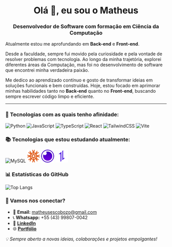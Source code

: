<h1 align="center">Olá 👋, eu sou o Matheus</h1>
<h3 align="center">Desenvolvedor de Software com formação em Ciência da Computação</h3>

<p>Atualmente estou me aprofundando em <strong>Back-end</strong> e <strong>Front-end</strong>.</p>
<p>
  Desde a faculdade, sempre fui movido pela curiosidade e pela vontade de resolver problemas com tecnologia. Ao longo da minha trajetória, explorei diferentes áreas da Computação, mas foi no desenvolvimento de software que encontrei minha verdadeira paixão.

  Me dedico ao aprendizado contínuo e gosto de transformar ideias em soluções funcionais e bem construídas. Hoje, estou focado em aprimorar minhas habilidades tanto no **Back-end** quanto no **Front-end**, buscando sempre escrever código limpo e eficiente.
</p>

---

### 🚀 Tecnologias com as quais tenho afinidade:

<div align="left">
  <img src="https://cdn.jsdelivr.net/gh/devicons/devicon/icons/python/python-original.svg" alt="Python" width="40" height="40" />
  <img src="https://cdn.jsdelivr.net/gh/devicons/devicon/icons/javascript/javascript-original.svg" alt="JavaScript" width="40" height="40" />
  <img src="https://cdn.jsdelivr.net/gh/devicons/devicon/icons/typescript/typescript-original.svg" alt="TypeScript" width="40" height="40" />
  <img src="https://cdn.jsdelivr.net/gh/devicons/devicon/icons/react/react-original.svg" alt="React" width="40" height="40" />
  <img src="https://cdn.jsdelivr.net/gh/devicons/devicon/icons/tailwindcss/tailwindcss-original.svg" alt="TailwindCSS" width="40" height="40" />
  <img src="https://cdn.jsdelivr.net/gh/devicons/devicon/icons/vitejs/vitejs-original.svg" alt="Vite" width="40" height="40" />
</div>


### 📚 Tecnologias que estou estudando atualmente:

<div align="left">
  <img src="https://cdn.jsdelivr.net/gh/devicons/devicon/icons/mysql/mysql-original.svg" alt="MySQL" width="40" height="40" />
  <img src="https://raw.githubusercontent.com/devicons/devicon/ca28c779441053191ff11710fe24a9e6c23690d6/icons/knexjs/knexjs-original.svg" alt="Knex" width="40" height="40" />
  <img src="https://raw.githubusercontent.com/devicons/devicon/ca28c779441053191ff11710fe24a9e6c23690d6/icons/insomnia/insomnia-original.svg" alt="Insomnia" width="40" height="40" />
  <img src="https://raw.githubusercontent.com/devicons/devicon/ca28c779441053191ff11710fe24a9e6c23690d6/icons/axios/axios-plain.svg" alt="Axios" width="40" height="40" />
</div>



### 📊 Estatísticas do GitHub

<p align="left">
  <img src="https://github-readme-stats.vercel.app/api/top-langs/?username=matheuscobz&theme=dark&layout=compact&hide_progress=true" alt="Top Langs" />
</p>



### 🤝 Vamos nos conectar?

- 📧 **Email:** matheusescobozo@gmail.com  
- 📞 **Whatsapp:** +55 (43) 99807-0042  
- 💼 [**LinkedIn**](https://www.linkedin.com/in/seu-usuario-linkedin)  
- 🌐 [**Portfólio**](https://seu-portfolio.com)



<p><em>💡 Sempre aberto a novas ideias, colaborações e projetos empolgantes!</em></p>
